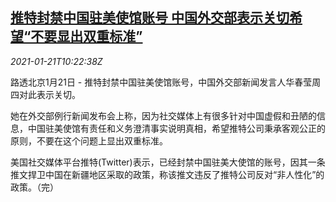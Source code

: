 <!--1611228194000-->
[推特封禁中国驻美使馆账号 中国外交部表示关切希望“不要显出双重标准”](https://cn.reuters.com/article/china-foreign-ministry-twitter-0121-thur-idCNKBS29Q16W)
------

<div><i>2021-01-21T10:22:38Z</i></div><p>路透北京1月21日 - 推特封禁中国驻美使馆账号，中国外交部新闻发言人华春莹周四对此表示关切。</p><p>她在外交部例行新闻发布会上称，因为社交媒体上有很多针对中国虚假和丑陋的信息，中国驻美使馆有责任和义务澄清事实说明真相，希望推特公司秉承客观公正的原则，不要在这个问题上显出双重标准。</p><p>美国社交媒体平台推特(Twitter)表示，已经封禁中国驻美大使馆的账号，因其一条推文捍卫中国在新疆地区采取的政策，称该推文违反了推特公司反对“非人性化”的政策。（完）</p>
